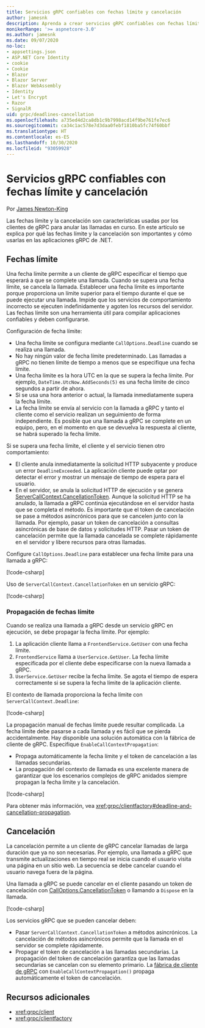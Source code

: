 ```yaml
---
title: Servicios gRPC confiables con fechas límite y cancelación
author: jamesnk
description: Aprenda a crear servicios gRPC confiables con fechas límite y cancelación en .NET.
monikerRange: '>= aspnetcore-3.0'
ms.author: jamesnk
ms.date: 09/07/2020
no-loc:
- appsettings.json
- ASP.NET Core Identity
- cookie
- Cookie
- Blazor
- Blazor Server
- Blazor WebAssembly
- Identity
- Let's Encrypt
- Razor
- SignalR
uid: grpc/deadlines-cancellation
ms.openlocfilehash: a735ed4d2ca8db1c9b7998acd14f9be761fe7ec6
ms.sourcegitcommit: ca34c1ac578e7d3daa0febf1810ba5fc74f60bbf
ms.translationtype: HT
ms.contentlocale: es-ES
ms.lasthandoff: 10/30/2020
ms.locfileid: "93059928"
---
```

# <a name="reliable-grpc-services-with-deadlines-and-cancellation"></a>Servicios gRPC confiables con fechas límite y cancelación

Por [James Newton-King](https://twitter.com/jamesnk)

Las fechas límite y la cancelación son características usadas por los clientes de gRPC para anular las llamadas en curso. En este artículo se explica por qué las fechas límite y la cancelación son importantes y cómo usarlas en las aplicaciones gRPC de .NET.

## <a name="deadlines"></a>Fechas límite

Una fecha límite permite a un cliente de gRPC especificar el tiempo que esperará a que se complete una llamada. Cuando se supera una fecha límite, se cancela la llamada. Establecer una fecha límite es importante porque proporciona un límite superior para el tiempo durante el que se puede ejecutar una llamada. Impide que los servicios de comportamiento incorrecto se ejecuten indefinidamente y agoten los recursos del servidor. Las fechas límite son una herramienta útil para compilar aplicaciones confiables y deben configurarse.

Configuración de fecha límite:

* Una fecha límite se configura mediante `CallOptions.Deadline` cuando se realiza una llamada.
* No hay ningún valor de fecha límite predeterminado. Las llamadas a gRPC no tienen límite de tiempo a menos que se especifique una fecha límite.
* Una fecha límite es la hora UTC en la que se supera la fecha límite. Por ejemplo, `DateTime.UtcNow.AddSeconds(5)` es una fecha límite de cinco segundos a partir de ahora.
* Si se usa una hora anterior o actual, la llamada inmediatamente supera la fecha límite.
* La fecha límite se envía al servicio con la llamada a gRPC y tanto el cliente como el servicio realizan un seguimiento de forma independiente. Es posible que una llamada a gRPC se complete en un equipo, pero, en el momento en que se devuelva la respuesta al cliente, se habrá superado la fecha límite.

Si se supera una fecha límite, el cliente y el servicio tienen otro comportamiento:

* El cliente anula inmediatamente la solicitud HTTP subyacente y produce un error `DeadlineExceeded`. La aplicación cliente puede optar por detectar el error y mostrar un mensaje de tiempo de espera para el usuario.
* En el servidor, se anula la solicitud HTTP de ejecución y se genera [ServerCallContext.CancellationToken](xref:System.Threading.CancellationToken). Aunque la solicitud HTTP se ha anulado, la llamada a gRPC continúa ejecutándose en el servidor hasta que se completa el método. Es importante que el token de cancelación se pase a métodos asincrónicos para que se cancelen junto con la llamada. Por ejemplo, pasar un token de cancelación a consultas asincrónicas de base de datos y solicitudes HTTP. Pasar un token de cancelación permite que la llamada cancelada se complete rápidamente en el servidor y libere recursos para otras llamadas.

Configure `CallOptions.Deadline` para establecer una fecha límite para una llamada a gRPC:

[!code-csharp[](~/grpc/deadlines-cancellation/deadline-client.cs?highlight=7,12)]

Uso de `ServerCallContext.CancellationToken` en un servicio gRPC:

[!code-csharp[](~/grpc/deadlines-cancellation/deadline-server.cs?highlight=5)]

### <a name="propagating-deadlines"></a>Propagación de fechas límite

Cuando se realiza una llamada a gRPC desde un servicio gRPC en ejecución, se debe propagar la fecha límite. Por ejemplo:

1. La aplicación cliente llama a `FrontendService.GetUser` con una fecha límite.
2. `FrontendService` llama a `UserService.GetUser`. La fecha límite especificada por el cliente debe especificarse con la nueva llamada a gRPC.
3. `UserService.GetUser` recibe la fecha límite. Se agota el tiempo de espera correctamente si se supera la fecha límite de la aplicación cliente.

El contexto de llamada proporciona la fecha límite con `ServerCallContext.Deadline`:

[!code-csharp[](~/grpc/deadlines-cancellation/deadline-propagate.cs?highlight=7)]

La propagación manual de fechas límite puede resultar complicada. La fecha límite debe pasarse a cada llamada y es fácil que se pierda accidentalmente. Hay disponible una solución automática con la fábrica de cliente de gRPC. Especifique `EnableCallContextPropagation`:

* Propaga automáticamente la fecha límite y el token de cancelación a las llamadas secundarias.
* La propagación del contexto de llamada es una excelente manera de garantizar que los escenarios complejos de gRPC anidados siempre propagan la fecha límite y la cancelación.

[!code-csharp[](~/grpc/deadlines-cancellation/clientfactory-propagate.cs?highlight=6)]

Para obtener más información, vea <xref:grpc/clientfactory#deadline-and-cancellation-propagation>.

## <a name="cancellation"></a>Cancelación

La cancelación permite a un cliente de gRPC cancelar llamadas de larga duración que ya no son necesarias. Por ejemplo, una llamada a gRPC que transmite actualizaciones en tiempo real se inicia cuando el usuario visita una página en un sitio web. La secuencia se debe cancelar cuando el usuario navega fuera de la página.

Una llamada a gRPC se puede cancelar en el cliente pasando un token de cancelación con [CallOptions.CancellationToken](xref:System.Threading.CancellationToken) o llamando a `Dispose` en la llamada.

[!code-csharp[](~/grpc/deadlines-cancellation/cancellation-client.cs?highlight=19)]

Los servicios gRPC que se pueden cancelar deben:
* Pasar `ServerCallContext.CancellationToken` a métodos asincrónicos. La cancelación de métodos asincrónicos permite que la llamada en el servidor se complete rápidamente.
* Propagar el token de cancelación a las llamadas secundarias. La propagación del token de cancelación garantiza que las llamadas secundarias se cancelan con su elemento primario. La [fábrica de cliente de gRPC](xref:grpc/clientfactory) con `EnableCallContextPropagation()` propaga automáticamente el token de cancelación.

## <a name="additional-resources"></a>Recursos adicionales

* <xref:grpc/client>
* <xref:grpc/clientfactory>
